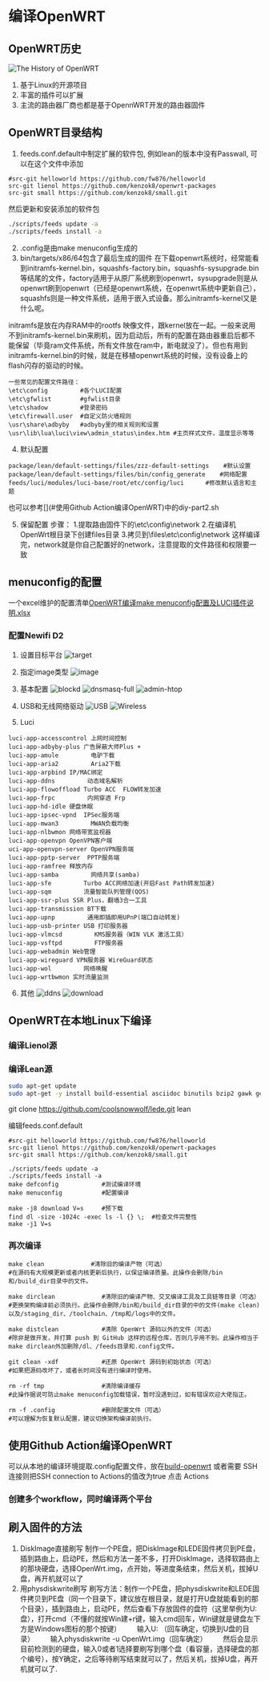 # 编译OpenWRT

## OpenWRT历史
![The History of OpenWRT](./openwrt.png)
1. 基于Linux的开源项目
2. 丰富的插件可以扩展
3. 主流的路由器厂商也都是基于OpennWRT开发的路由器固件

## OpenWRT目录结构
1. feeds.conf.default中制定扩展的软件包, 例如lean的版本中没有Passwall, 可以在这个文件中添加
```
#src-git helloworld https://github.com/fw876/helloworld
src-git lienol https://github.com/kenzok8/openwrt-packages
src-git small https://github.com/kenzok8/small.git
```
然后更新和安装添加的软件包
``` bash
./scripts/feeds update -a
./scripts/feeds install -a
```
2. .config是由make menuconfig生成的
3. bin/targets/x86/64包含了最后生成的固件
在下载openwrt系统时，经常能看到initramfs-kernel.bin，squashfs-factory.bin，squashfs-sysupgrade.bin等结尾的文件，factory适用于从原厂系统刷到openwrt，sysupgrade则是从openwrt刷到openwrt（已经是openwrt系统，在openwrt系统中更新自己），squashfs则是一种文件系统，适用于嵌入式设备。那么initramfs-kernel又是什么呢。

initramfs是放在内存RAM中的rootfs 映像文件，跟kernel放在一起。一般来说用不到initramfs-kernel.bin来刷机，因为启动后，所有的配置在路由器重启后都不能保留（毕竟ram文件系统，所有文件放在ram中，断电就没了）。但也有用到initramfs-kernel.bin的时候，就是在移植openwrt系统的时候，没有设备上的flash闪存的驱动的时候。
```
一些常见的配置文件路径：
\etc\config         #各个LUCI配置
\etc\gfwlist        #gfwlist目录
\etc\shadow         #登录密码
\etc\firewall.user  #自定义防火墙规则
\usr\share\adbyby   #adbyby里的相关规则和设置
\usr\lib\lua\luci\view\admin_status\index.htm #主页样式文件，温度显示等等
```

4. 默认配置
```
package/lean/default-settings/files/zzz-default-settings    #默认设置
package/lean/default-settings/files/bin/config_generate    #网络配置
feeds/luci/modules/luci-base/root/etc/config/luci      #修改默认语言和主题
```
也可以参考[](#使用Github Action编译OpenWRT)中的diy-part2.sh

5. 保留配置
步骤： 1.提取路由固件下的\etc\config\network 2.在编译机OpenWrt根目录下创建files目录 3.拷贝到\files\etc\config\network 这样编译完，network就是你自己配置好的network，注意提取的文件路径和权限要一致
## menuconfig的配置
一个excel维护的配置清单[OpenWRT编译make menuconfig配置及LUCI插件说明.xlsx](https://www.wil.ink/links/799)

### 配置Newifi D2
1. 设置目标平台
![target](./target-subtarget-targetprofile.png)

2. 指定image类型
![image](./target-images.png)

3. 基本配置
![blockd](./basesystem-blockd.png)
![dnsmasq-full](./basesystem-dnsmasq-full.png)
![admin-htop](./admin-htop.png)

4. USB和无线网络驱动
![USB](./usbsupport-kmodusb2.png)
![Wireless](./wirelessdrivers-kmodmt7603-mt76x2.png)

5. Luci
```
luci-app-accesscontrol 上网时间控制
luci-app-adbyby-plus 广告屏蔽大师Plus +
luci-app-amule         电驴下载
luci-app-aria2         Aria2下载
luci-app-arpbind IP/MAC绑定
luci-app-ddns         动态域名解析
luci-app-flowoffload Turbo ACC  FLOW转发加速
luci-app-frpc         内网穿透 Frp
luci-app-hd-idle 硬盘休眠
luci-app-ipsec-vpnd  IPSec服务端
luci-app-mwan3         MWAN负载均衡
luci-app-nlbwmon 网络带宽监视器
luci-app-openvpn OpenVPN客户端
uci-app-openvpn-server OpenVPN服务端
luci-app-pptp-server  PPTP服务端
luci-app-ramfree 释放内存
luci-app-samba         网络共享(samba)
luci-app-sfe         Turbo ACC网络加速(开启Fast Path转发加速)
luci-app-sqm         流量智能队列管理(QOS)
luci-app-ssr-plus SSR Plus，翻墙3合一工具
luci-app-transmission BT下载
luci-app-upnp         通用即插即用UPnP(端口自动转发)
luci-app-usb-printer USB 打印服务器
luci-app-vlmcsd         KMS服务器（WIN VLK 激活工具）
luci-app-vsftpd         FTP服务器
luci-app-webadmin Web管理
luci-app-wireguard VPN服务器 WireGuard状态
luci-app-wol         网络唤醒
luci-app-wrtbwmon 实时流量监测
```

6. 其他
![ddns](./ipaddress-and-names-ddns-scripts-no-ip.png)
![download](./bittorrent-transmissionweb.png)

## OpenWRT在本地Linux下编译

### 编译Lienol源

### 编译Lean源
``` bash
sudo apt-get update
sudo apt-get -y install build-essential asciidoc binutils bzip2 gawk gettext git libncurses5-dev libz-dev patch python3 python2.7 unzip zlib1g-dev lib32gcc1 libc6-dev-i386 subversion flex uglifyjs git-core gcc-multilib p7zip p7zip-full msmtp libssl-dev texinfo libglib2.0-dev xmlto qemu-utils upx libelf-dev autoconf automake libtool autopoint device-tree-compiler g++-multilib antlr3 gperf wget curl swig rsync
```

git clone https://github.com/coolsnowwolf/lede.git lean

编辑feeds.conf.default
```
#src-git helloworld https://github.com/fw876/helloworld
src-git lienol https://github.com/kenzok8/openwrt-packages
src-git small https://github.com/kenzok8/small.git
```

```
./scripts/feeds update -a
./scripts/feeds install -a
make defconfig            #测试编译环境
make menuconfig           #配置编译
```

```
make -j8 download V=s     #预下载
find dl -size -1024c -exec ls -l {} \;  #检查文件完整性
make -j1 V=s
```

### 再次编译
```
make clean             #清除旧的编译产物（可选）
#在源码有大规模更新或者内核更新后执行，以保证编译质量。此操作会删除/bin和/build_dir目录中的文件。

make dirclean             #清除旧的编译产物、交叉编译工具及工具链等目录（可选）
#更换架构编译前必须执行。此操作会删除/bin和/build_dir目录的中的文件(make clean)以及/staging_dir、/toolchain、/tmp和/logs中的文件。

make distclean            #清除 Open­Wrt 源码以外的文件（可选）
#除非是做开发，并打算 push 到 GitHub 这样的远程仓库，否则几乎用不到。此操作相当于make dirclean外加删除/dl、/feeds目录和.config文件。

git clean -xdf            #还原 Open­Wrt 源码到初始状态（可选）
#如果把源码改坏了，或者长时间没有进行编译时使用。

rm -rf tmp                #清除编译缓存
#此操作据说可防止make menuconfig加载错误，暂时没遇到过，如有错误欢迎大佬指正。

rm -f .config             #删除配置文件（可选）
#可以理解为恢复默认配置，建议切换架构编译前执行。
```

## 使用Github Action编译OpenWRT
可以从本地的编译环境提取.config配置文件，放在[build-openwrt](git@github.com:quboqin/build-openwrt.git)
或者需要 SSH 连接则把SSH connection to Actions的值改为true
点击 Actions
### 创建多个workflow，同时编译两个平台

## 刷入固件的方法
1. DiskImage直接刷写
制作一个PE盘，把DiskImage和LEDE固件拷贝到PE盘，插到路由上，启动PE，然后和方法一差不多，打开DiskImage，选择软路由上的那块硬盘，选择OpenWrt.img，点开始，等进度条结束，然后关机，拔掉U盘，再开机就可以了
2. 用physdiskwrite刷写
刷写方法：制作一个PE盘，把physdiskwrite和LEDE固件拷贝到PE盘（同一个目录下，建议放在根目录，就是打开U盘就能看到的那个目录），插到路由上，启动PE，然后查看下存放固件的盘符（这里举例为U:盘），打开cmd（不懂的就按Win建+r键，输入cmd回车，Win键就是键盘左下方是Windows图标的那个按键）
　　输入U: （回车确定，切换到U盘的目录）
　　输入physdiskwrite -u OpenWrt.img（回车确定）
　　然后会显示目前检测到的硬盘，输入0或者1选择要刷写到哪个盘（看容量，选择硬盘的那个编号），按Y确定，之后等待刷写结束就可以了，然后关机，拔掉U盘，再开机就可以了.
